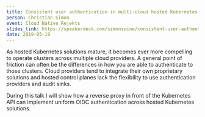 ```yaml
---
title: Consistent user authentication in multi-cloud hosted Kubernetes clusters
person: Christian Simon
event: Cloud Native Rejekts
slides_link: https://speakerdeck.com/simonswine/consistent-user-authentication-in-multi-cloud-hosted-kubernetes-clusters
date: 2019-05-19
---
```


As hosted Kubernetes solutions mature, it becomes ever more compelling to
operate clusters across multiple cloud providers. A general point of friction
can often be the differences in how you are able to authenticate to those
clusters. Cloud providers tend to integrate their own proprietary solutions and
hosted control planes lack the flexibility to use authentication providers and
audit sinks.

During this talk I will show how a reverse proxy in front of the Kubernetes API
can implement uniform OIDC authentication across hosted Kubernetes solutions.
